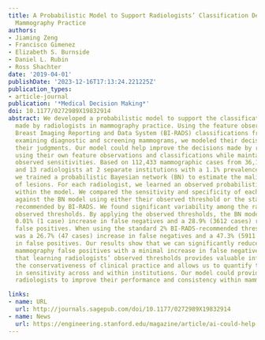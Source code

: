 ```yaml
---
title: A Probabilistic Model to Support Radiologists’ Classification Decisions in
  Mammography Practice
authors:
- Jiaming Zeng
- Francisco Gimenez
- Elizabeth S. Burnside
- Daniel L. Rubin
- Ross Shachter
date: '2019-04-01'
publishDate: '2023-12-16T17:13:24.221225Z'
publication_types:
- article-journal
publication: '*Medical Decision Making*'
doi: 10.1177/0272989X19832914
abstract: We developed a probabilistic model to support the classification decisions
  made by radiologists in mammography practice. Using the feature observations and
  Breast Imaging Reporting and Data System (BI-RADS) classifications from radiologists
  examining diagnostic and screening mammograms, we modeled their decisions to understand
  their judgments. Our model could help improve the decisions made by radiologists
  using their own feature observations and classifications while maintaining their
  observed sensitivities. Based on 112,433 mammographic cases from 36,111 patients
  and 13 radiologists at 2 separate institutions with a 1.1% prevalence of malignancy,
  we trained a probabilistic Bayesian network (BN) to estimate the malignancy probabilities
  of lesions. For each radiologist, we learned an observed probabilistic threshold
  within the model. We compared the sensitivity and specificity of each radiologist
  against the BN model using either their observed threshold or the standard 2% threshold
  recommended by BI-RADS. We found significant variability among the radiologists’
  observed thresholds. By applying the observed thresholds, the BN model showed a
  0.01% (1 case) increase in false negatives and a 28.9% (3612 cases) reduction in
  false positives. When using the standard 2% BI-RADS-recommended threshold, there
  was a 26.7% (47 cases) increase in false negatives and a 47.3% (5911 cases) reduction
  in false positives. Our results show that we can significantly reduce screening
  mammography false positives with a minimal increase in false negatives. We find
  that learning radiologists’ observed thresholds provides valuable information regarding
  the conservativeness of clinical practice and allows us to quantify the variability
  in sensitivity across and within institutions. Our model could provide support to
  radiologists to improve their performance and consistency within mammography practice.

links:
- name: URL
  url: http://journals.sagepub.com/doi/10.1177/0272989X19832914
- name: News
  url: https://engineering.stanford.edu/magazine/article/ai-could-help-radiologists-interpret-mammograms-more-accurately
---
```

